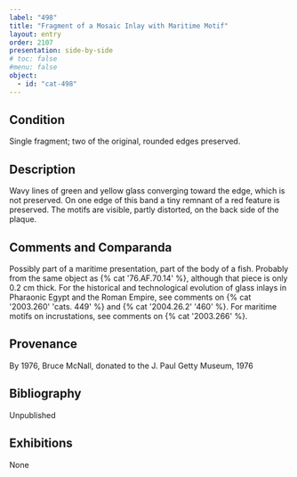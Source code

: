 ```yaml
---
label: "498"
title: "Fragment of a Mosaic Inlay with Maritime Motif"
layout: entry
order: 2107
presentation: side-by-side
# toc: false
#menu: false 
object:
  - id: "cat-498"
---
```


## Condition

Single fragment; two of the original, rounded edges preserved.

## Description

Wavy lines of green and yellow glass converging toward the edge, which is not preserved. On one edge of this band a tiny remnant of a red feature is preserved. The motifs are visible, partly distorted, on the back side of the plaque.

## Comments and Comparanda

Possibly part of a maritime presentation, part of the body of a fish. Probably from the same object as {% cat '76.AF.70.14' %}, although that piece is only 0.2 cm thick. For the historical and technological evolution of glass inlays in Pharaonic Egypt and the Roman Empire, see comments on {% cat '2003.260' 'cats. 449' %} and {% cat '2004.26.2' '460' %}. For maritime motifs on incrustations, see comments on {% cat '2003.266' %}.

## Provenance

By 1976, Bruce McNall, donated to the J. Paul Getty Museum, 1976

## Bibliography

Unpublished

## Exhibitions

None